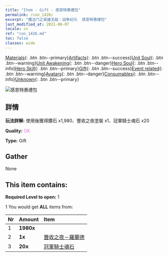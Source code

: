 ```yaml
---
title: "Item - Gift - 感恩特惠禮包"
permalink: /con_1426/
excerpt: "魔法门之英雄无敌：战争纪元  感恩特惠禮包"
last_modified_at: 2021-06-07
locale: cn
ref: "con_1426.md"
toc: false
classes: wide
---
```

 [Materials](/ItemsCN/){: .btn .btn--primary}[Artifacts](/ItemsCN/Artifacts/){: .btn .btn--success}[Unit Soul](/ItemsCN/UnitSoul/){: .btn .btn--warning}[Unit Awakening](/ItemsCN/UnitAwakening/){: .btn .btn--danger}[Hero Soul](/ItemsCN/HeroSoul/){: .btn .btn--info}[Hero Skill](/ItemsCN/HeroSkill/){: .btn .btn--primary}[Gift](/ItemsCN/Gift/){: .btn .btn--success}[Event related](/ItemsCN/Events/){: .btn .btn--warning}[Avatars](/ItemsCN/Avatars/){: .btn .btn--danger}[Consumables](/ItemsCN/Consumables/){: .btn .btn--info}[Unknown](/ItemsCN/Unknown/){: .btn .btn--primary}

 ![感恩特惠禮包](/images/t/i_907040.png)

## 詳情
 **玩法詳解:** 使用後獲得鑽石 x1,980、豐收之夜塗裝 x1、冠軍騎士魂石 x20

 **Quality:** <span style="color: #DA70D6">OK</span>

 **Type:** Gift

## Gather

  None

## This item contains:

 **Required Level to open:** 1

 1 You would get **ALL** items  from:

  | Nr | Amount |     Item    |
  |:---|:-------|:------------|
  | 1 |  **1980x** | <i class="fas fa-gem"/> |  | 
  | 2 |  **1x** | [豐收之夜－羅蘭德](/cn/Items/con_1034/) |  | 
  | 3 |  **20x** | [冠軍騎士魂石](/cn/Items/unt_287/) |  | 
